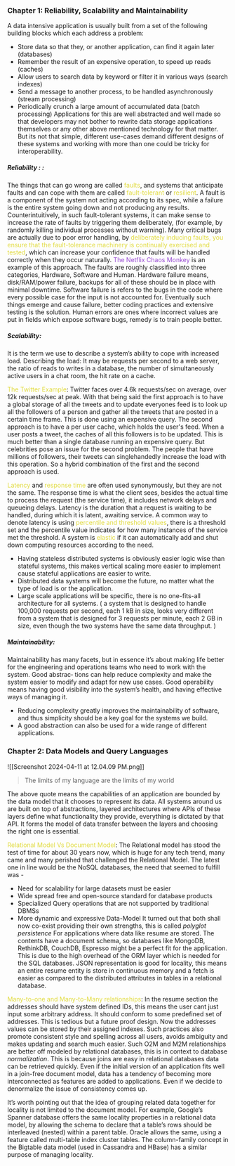 ### Chapter 1: Reliability, Scalability and Maintainability
A data intensive application is usually built from a set of the following building blocks which each address a problem:
- Store data so that they, or another application, can find it again later (databases)
- Remember the result of an expensive operation, to speed up reads (caches)
- Allow users to search data by keyword or filter it in various ways (search indexes)
- Send a message to another process, to be handled asynchronously (stream processing)
- Periodically crunch a large amount of accumulated data (batch processing)
Applications for this are well abstracted and well made so that developers may not bother to rewrite data storage applications themselves or any other above mentioned technology for that matter. But its not that simple, different use-cases demand different designs of these systems and working with more than one could be tricky for interoperability.
##### Reliability : :
The things that can go wrong are called <span style="color:#e1db3d">faults</span>, and systems that anticipate faults and can cope with them are called<span style="color:#e1db3d"> fault-tolerant</span> or <span style="color:#e1db3d">resilient</span>. A fault is a component of the system not acting according to its spec, while a failure is the entire system going down and not producing any results.
Counterintuitively, in such fault-tolerant systems, it can make sense to increase the rate of faults by triggering them deliberately, (for example, by randomly killing individual processes without warning). Many critical bugs are actually due to poor error handling, by <span style="color:#e1db3d">deliberately inducing faults, you ensure that the fault-tolerance machinery is continually exercised and tested</span>, which can increase your confidence that faults will be handled correctly when they occur naturally. <span style="color:#984bd2">The Netflix Chaos Monkey</span> is an example of this approach.
The faults are roughly classified into three categories, Hardware, Software and Human.
Hardware failure means, disk/RAM/power failure, backups for all of these should be in place with minimal downtime.
Software failure is refers to the bugs in the code where every possible case for the input is not accounted for. Eventually such things emerge and cause failure, better coding practices and extensive testing is the solution. Human errors are ones where incorrect values are put in fields which expose software bugs, remedy is to train people better.
##### Scalability:
It is the term we use to describe a system’s ability to cope with increased load.
Describing the load: It may be requests per second to a web server, the ratio of reads to writes in a database, the number of simultaneously active users in a chat room, the hit rate on a cache.

<span style="color:#e1db3d">The Twitter Example</span>: Twitter faces over 4.6k requests/sec on average, over 12k requests/sec at peak. With that being said the first approach is to have a global storage of all the tweets and to update everyones feed is to look up all the followers of a person and gather all the tweets that are posted in a certain time frame. This is done using an expensive query.
The second approach is to have a per user cache, which holds the user's feed. When a user posts a tweet, the caches of all this followers is to be updated. This is much better than a single database running an expensive query.
But celebrities pose an issue for the second problem. The people that have millions of followers, their tweets can singlehandedly increase the load with this operation. So a hybrid combination of the first and the second approach is used.

 <span style="color:#e1db3d">Latency</span> and <span style="color:#e1db3d">response time</span> are often used synonymously, but they are not the same. The response time is what the client sees, besides the actual time to process the request (the service time), it includes network delays and queueing delays. Latency is the duration that a request is waiting to be handled, during which it is latent, awaiting service.
A common way to denote latency is using <span style="color:#e1db3d">percentile and threshold values</span>, there is a threshold set and the percentile value indicates for how many instances of the service met the threshold. 
A system is <span style="color:#e1db3d">elastic</span> if it can automatically add and shut down computing resources according to the need.

- Having stateless distributed systems is obviously easier logic wise than stateful systems, this makes vertical scaling more easier to implement cause stateful applications are easier to write.
- Distributed data systems will become the future, no matter what the type of load is or the application.
- Large scale applications will be specific, there is no one-fits-all architecture for all systems. ( a system that is designed to handle 100,000 requests per second, each 1 kB in size, looks very different from a system that is designed for 3 requests per minute, each 2 GB in size, even though the two systems have the same data throughput. )
##### Maintainability:
Maintainability has many facets, but in essence it’s about making life better for the engineering and operations teams who need to work with the system. Good abstrac‐ tions can help reduce complexity and make the system easier to modify and adapt for new use cases. Good operability means having good visibility into the system’s health, and having effective ways of managing it.

- Reducing complexity greatly improves the maintainability of software, and thus simplicity should be a key goal for the systems we build.
- A good abstraction can also be used for a wide range of different applications.

### Chapter 2: Data Models and Query Languages

![[Screenshot 2024-04-11 at 12.04.09 PM.png]]

> The limits of my language are the limits of my world

The above quote means the capabilities of an application are bounded by the data model that it chooses to represent its data. All systems around us are built on top of abstractions, layered architectures where APIs of these layers define what functionality they provide, everything is dictated by that API. It forms the model of data transfer between the layers and choosing the right one is essential.

<span style="color:#e1db3d">Relational Model Vs Document Model</span>: The Relational model has stood the test of time for about 30 years now, which is huge for any tech trend, many came and many perished that challenged the Relational Model. The latest one in line would be the NoSQL databases, the need that seemed to fulfill was -
- Need for scalability for large datasets must be easier
- Wide spread free and open-source standard for database products
- Specialized Query operations that are not supported by traditional DBMSs
- More dynamic and expressive Data-Model
It turned out that both shall now co-exist providing their own strengths, this is called *polyglot persistence*
For applications where data like resume are stored. The contents have a document schema, so databases like MongoDB, RethinkDB, CouchDB, Espresso might be a perfect fit for the application. This is due to the high overhead of the ORM layer which is needed for the SQL databases. JSON representation is good for locality, this means an entire resume entity is store in continuous memory and a fetch is easier as compared to the distributed attributes in tables in a relational database.

<span style="color:#e1db3d">Many-to-one and Many-to-Many relationships</span>: In the resume section the addresses should have system defined IDs, this means the user cant just input some arbitrary address. It should conform to some predefined set of addresses. This is tedious but a future proof design. Now the addresses values can be stored by their assigned indexes. Such practices also promote consistent style and spelling across all users, avoids ambiguity and makes updating and search much easier.
Such O2M and M2M relationships are better off modeled by relational databases, this is in context to database *normalization*. This is because joins are easy in relational databases data can be retrieved quickly. Even if the initial version of an application fits well in a join-free document model, data has a tendency of becoming more interconnected as features are added to applications. Even if we decide to denormalize the issue of consistency comes up.

It’s worth pointing out that the idea of grouping related data together for locality is not limited to the document model. For example, Google’s Spanner database offers the same locality properties in a relational data model, by allowing the schema to declare that a table’s rows should be interleaved (nested) within a parent table. Oracle allows the same, using a feature called multi-table index cluster tables. The column-family concept in the Bigtable data model (used in Cassandra and HBase) has a similar purpose of managing locality.